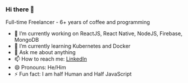 ### Hi there 👋

Full-time Freelancer - 6+ years of coffee and programming

- 🔭 I’m currently working on ReactJS, React Native, NodeJS, Firebase, MongoDB
- 🌱 I’m currently learning Kubernetes and Docker
- 💬 Ask me about anything
- 📫 How to reach me: [LinkedIn](https://www.linkedin.com/in/piyushkalsariya/)
- 😄 Pronouns: He/Him
- ⚡ Fun fact: I am half Human and Half JavaScript
